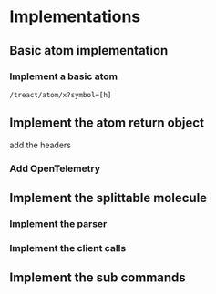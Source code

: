 # Implementations


## Basic atom implementation

### Implement a basic atom

`/treact/atom/x?symbol=[h]`

## Implement the atom return object

add the headers

### Add OpenTelemetry

## Implement the splittable molecule

### Implement the parser

### Implement the client calls

## Implement the sub commands
